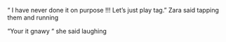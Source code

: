 “ I have never done it on purpose !!! Let’s just play tag.” Zara said tapping them and running 

“Your it gnawy  “ she said laughing